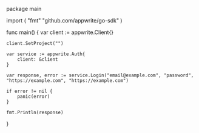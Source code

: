 package main

import (
    "fmt"
    "github.com/appwrite/go-sdk"
)

func main() {
    var client := appwrite.Client{}

    client.SetProject("")

    var service := appwrite.Auth{
        client: &client
    }

    var response, error := service.Login("email@example.com", "password", "https://example.com", "https://example.com")

    if error != nil {
        panic(error)
    }

    fmt.Println(response)
}